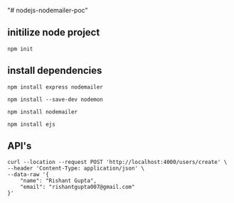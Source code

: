 "# nodejs-nodemailer-poc" 

## initilize node project
    npm init

## install dependencies

    npm install express nodemailer
    
    npm install --save-dev nodemon

    npm install nodemailer
    
    npm install ejs

## API's

    curl --location --request POST 'http://localhost:4000/users/create' \
    --header 'Content-Type: application/json' \
    --data-raw '{
        "name": "Rishant Gupta",
        "email": "rishantgupta007@gmail.com"
    }'

    